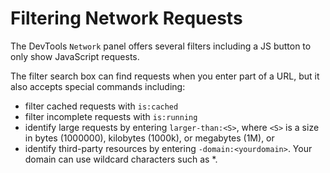# Filtering Network Requests

The DevTools `Network` panel offers several filters including a JS button to only show JavaScript requests.

The filter search box can find requests when you enter part of a URL, but it also accepts special commands including:

- filter cached requests with `is:cached`
- filter incomplete requests with `is:running`
- identify large requests by entering `larger-than:<S>`, where `<S>` is a size in bytes (1000000), kilobytes (1000k), or megabytes (1M), or
- identify third-party resources by entering `-domain:<yourdomain>`. Your domain can use wildcard characters such as *.
